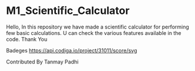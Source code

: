# M1_Scientific_Calculator
Hello,
In this repository we have made a scientific calculator for performing few basic calculations.
U can check the various features available in the code.
Thank You

Badeges
https://api.codiga.io/project/31011/score/svg


Contributed By Tanmay Padhi
